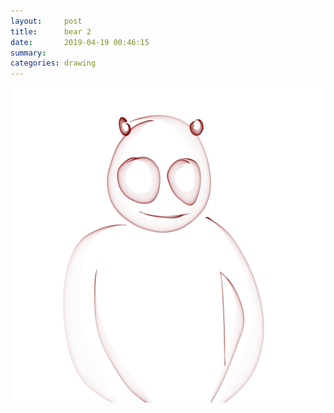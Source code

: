 ```yaml
---
layout:     post
title:      bear 2
date:       2019-04-19 00:46:15
summary:    
categories: drawing
---
```

![bear 2](/images/diary/bear-2.png ".")
